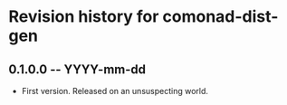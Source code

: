 # Revision history for comonad-dist-gen

## 0.1.0.0 -- YYYY-mm-dd

* First version. Released on an unsuspecting world.
